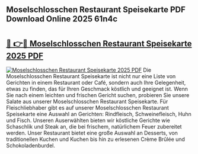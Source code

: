## Moselschlosschen Restaurant Speisekarte PDF Download Online 2025 61n4c

# <h2><a href="http://gc6xy1.nevu.top/?p=Moselschlosschen+Restaurant+Speisekarte">🔗 👉🔴 Moselschlosschen Restaurant Speisekarte 2025 PDF</a></h2>

[![Moselschlosschen Restaurant Speisekarte 2025 PDF](https://i.imgur.com/dBaPXMq.png)](http://gc6xy1.nevu.top/?p=Moselschlosschen+Restaurant+Speisekarte)
Die Moselschlosschen Restaurant Speisekarte ist nicht nur eine Liste von Gerichten in einem Restaurant oder Café, sondern auch Ihre Gelegenheit, etwas zu finden, das für Ihren Geschmack köstlich und geeignet ist. Wenn Sie nach einem leichten und frischen Gericht suchen, probieren Sie unsere Salate aus unserer Moselschlosschen Restaurant Speisekarte. Für Fleischliebhaber gibt es auf unserer Moselschlosschen Restaurant Speisekarte eine Auswahl an Gerichten: Rindfleisch, Schweinefleisch, Huhn und Fisch. Unseren Auserwählten bieten wir köstliche Gerichte wie Schaschlik und Steak an, die bei frischem, natürlichem Feuer zubereitet werden. Unser Restaurant bietet eine große Auswahl an Desserts, von traditionellen Kuchen und Kuchen bis hin zu erlesenen Crème Brûlée und Schokoladenburdel.
